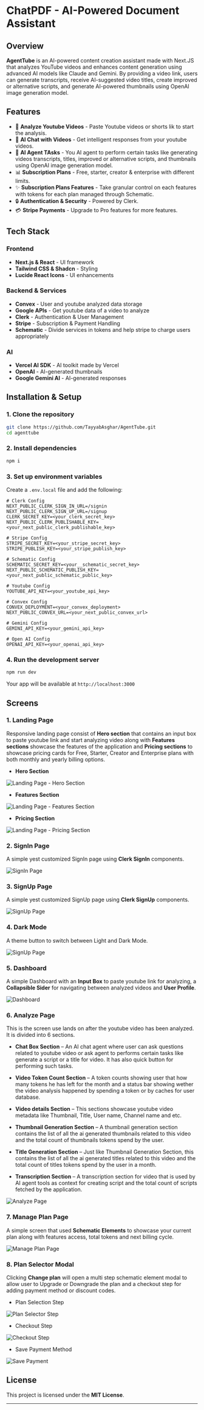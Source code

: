 # ChatPDF - AI-Powered Document Assistant

## Overview

**AgentTube** is an AI-powered content creation assistant made with Next.JS that analyzes YouTube videos and enhances content generation using advanced AI models like Claude and Gemini. By providing a video link, users can generate transcripts, receive AI-suggested video titles, create improved or alternative scripts, and generate AI-powered thumbnails using OpenAI image generation model.

## Features

- 📄 **Analyze Youtube Videos** - Paste Youtube videos or shorts lik to start the analysis.
- 🤖 **AI Chat with Videos** - Get intelligent responses from your youtube videos.
- 📝 **AI Agent TAsks** - You AI agent to perform certain tasks like generating videos transcripts, titles, improved or alternative scripts, and thumbnails using OpenAI image generation model.
- 📊 **Subscription Plans** - Free, starter, creator & enterprise with different limits.
- ✨ **Subscription Plans Features** - Take granular control on each features with tokens for each plan managed through Schematic.
- 🔒 **Authentication & Security** - Powered by Clerk.
- 💳 **Stripe Payments** - Upgrade to Pro features for more features.

## Tech Stack

### **Frontend**

- **Next.js & React** - UI framework
- **Tailwind CSS & Shadcn** - Styling
- **Lucide React Icons** - UI enhancements

### **Backend & Services**

- **Convex** - User and youtube analyzed data storage
- **Google APIs** - Get youtube data of a video to analyze
- **Clerk** - Authentication & User Management
- **Stripe** - Subscription & Payment Handling
- **Schematic** - Divide services in tokens and help stripe to charge users appropriately

### **AI**

- **Vercel AI SDK** - AI toolkit made by Vercel
- **OpenAI** - AI-generated thumbnails
- **Google Gemini AI** - AI-generated responses

## Installation & Setup

### **1. Clone the repository**

```bash
git clone https://github.com/TayyabAsghar/AgentTube.git
cd agenttube
```

### **2. Install dependencies**

```bash
npm i
```

### **3. Set up environment variables**

Create a `.env.local` file and add the following:

```env
# Clerk Config
NEXT_PUBLIC_CLERK_SIGN_IN_URL=/signin
NEXT_PUBLIC_CLERK_SIGN_UP_URL=/signup
CLERK_SECRET_KEY=<your_clerk_secret_key>
NEXT_PUBLIC_CLERK_PUBLISHABLE_KEY=<your_next_public_clerk_publishable_key>

# Stripe Config
STRIPE_SECRET_KEY=<your_stripe_secret_key>
STRIPE_PUBLISH_KEY=<your_stripe_publish_key>

# Schematic Config
SCHEMATIC_SECRET_KEY=<your__schematic_secret_key>
NEXT_PUBLIC_SCHEMATIC_PUBLISH_KEY=<your_next_public_schematic_public_key>

# Youtube Config
YOUTUBE_API_KEY=<your_youtube_api_key>

# Convex Config
CONVEX_DEPLOYMENT=<your_convex_deployment>
NEXT_PUBLIC_CONVEX_URL=<your_next_public_convex_url>

# Gemini Config
GEMINI_API_KEY=<your_gemini_api_key>

# Open AI Config
OPENAI_API_KEY=<your_openai_api_key>
```

### **4. Run the development server**

```bash
npm run dev
```

Your app will be available at `http://localhost:3000`

## Screens

### **1. Landing Page**

Responsive landing page consist of **Hero section** that contains an input box to paste youtube link and start analyzing video along with **Features sections** showcase the features of the application and **Pricing sections** to showcase pricing cards for Free, Starter, Creator and Enterprise plans with both monthly and yearly billing options.

- **Hero Section**

![Landing Page - Hero Section](/public/screenshots/landing-page.png)

- **Features Section**

![Landing Page - Features Section](/public/screenshots/features-section.png)

- **Pricing Section**

![Landing Page - Pricing Section](/public/screenshots/pricing-section.png)

### **2. SignIn Page**

A simple yest customized SignIn page using **Clerk SignIn** components.

![SignIn Page](/public/screenshots/signin-page.png)

### **3. SignUp Page**

A simple yest customized SignUp page using **Clerk SignUp** components.

![SignUp Page](/public/screenshots/signup-page.png)

### **4. Dark Mode**

A theme button to switch between Light and Dark Mode.

![SignUp Page](/public/screenshots/theme-collage.png)

### **5. Dashboard**

A simple Dashboard with an **Input Box** to paste youtube link for analyzing, a **Collapsible Sider** for navigating between analyzed videos and **User Profile**.

![Dashboard](/public/screenshots/Dashboard.png)

### **6. Analyze Page**

This is the screen use lands on after the youtube video has been analyzed. It is divided into 6 sections.

- **Chat Box Section** – An AI chat agent where user can ask questions related to youtube video or ask agent to performs certain tasks like generate a script or a title for video. It has also quick button for performing such tasks.

- **Video Token Count Section** – A token counts showing user that how many tokens he has left for the month and a status bar showing wether the video analysis happened by spending a token or by caches for user database.

- **Video details Section** – This sections showcase youtube video metadata like Thumbnail, Title, User name, Channel name and etc.

- **Thumbnail Generation Section** – A thumbnail generation section contains the list of all the ai generated thumbnails related to this video and the total count of thumbnails tokens spend by the user.

- **Title Generation Section** – Just like Thumbnail Generation Section, this contains the list of all the ai generated titles related to this video and the total count of titles tokens spend by the user in a month.

- **Transcription Section** – A transcription section for video that is used by AI agent tools as context for creating script and the total count of scripts fetched by the application.

![Analyze Page](/public/screenshots/analyze-page.png)

### **7. Manage Plan Page**

A simple screen that used **Schematic Elements** to showcase your current plan along with features access, total tokens and next billing cycle.

![Manage Plan Page](/public/screenshots/manage-plan-page.png)

### **8. Plan Selector Modal**

Clicking **Change plan** will open a multi step schematic element modal to allow user to Upgrade or Downgrade the plan and a checkout step for adding payment method or discount codes.

- Plan Selection Step

![Plan Selector Step](/public/screenshots/plan-selector.png)

- Checkout Step

![Checkout Step](/public/screenshots/checkout.png)

- Save Payment Method

![Save Payment](/public/screenshots/payment-method.png)

## License

This project is licensed under the **MIT License**.

---
